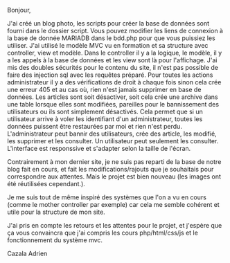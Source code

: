 Bonjour,

J'ai créé un blog photo, les scripts pour créer la base de données sont fourni dans le dossier script.
Vous pouvez modifier les liens de connexion à la base de donnée MARIADB dans le bdd.php pour que vous puissiez les utiliser. 
J'ai utilisé le modèle MVC vu en formation et sa structure avec controller, view et modèle. Dans le controller il y a la logique, le modèle, il y a les appels à la base de données et les view sont là pour l'affichage.
J'ai mis des doubles sécurités pour le contenu du site, il n'est pas possible de faire des injection sql avec les requêtes préparé. 
Pour toutes les actions administrateur il y a des vérifications de droit à chaque fois sinon cela crée une erreur 405 et au cas où, rien n'est jamais supprimer en base de données. 
Les articles sont soit désactiver, soit cela crée une archive dans une table lorsque elles sont modifiées, pareilles pour le bannissement des utilisateurs ou ils sont simplement désactivés. 
Cela permet que si un utilisateur arrive à voler les identifiant d'un administrateur, toutes les données puissent être restaurées par moi et rien n'est perdu. 
L'administrateur peut bannir des utilisateurs, crée des article, les modifié, les supprimer et les consulter. Un utilisateur peut seulement les consulter.
L'interface est responssive et s'adapter selon la taille de l'écran.

Contrairement à mon dernier site, je ne suis pas reparti de la base de notre blog fait en cours, et fait les modifications/rajouts que je souhaitais pour correspondre aux attentes.
Mais le projet est bien nouveau (les images ont été réutilisées cependant.).

Je me suis tout de même inspiré des systèmes que l'on a vu en cours (comme le mother controller par exemple) car cela me semble cohérent et utile pour la structure de mon site. 

J'ai pris en compte les retours et les attentes pour le projet, et j'espère que ça vous convaincra que j'ai compris les cours php/html/css/js et le fonctionnement du système mvc. 

Cazala Adrien
